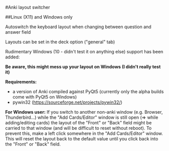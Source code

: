 #Anki layout switcher

##Linux (X11) and Windows only 

Autoswitch the keyboard layout when changing between question and answer field

Layouts can be set in the deck option ("general" tab)

Rudimentary Windows (10 - didn't test it on anything else) support has been added:

**Be aware, this might mess up your layout on Windows (I didn't really test it)**

**Requirements:** 

* a version of Anki compiled against PyQt5 (currently only the alpha builds come with PyQt5 on Windows)
* pywin32 (https://sourceforge.net/projects/pywin32/)

**For Windows user:**
If you switch to another non-anki window (e.g. Browser, Thunderbird...) while the "Add Cards/Editor"  window is still open (=> while adding/editing cards) the layout of the "Front" or "Back" field might be carried to that window (and will be difficult to reset without reboot). To prevent this, make a left click somewhere in the "Add Cards/Editor" window. This will reset the layout back to the default value until you click back into the "Front" or "Back" field.  
